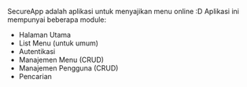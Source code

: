 SecureApp adalah aplikasi untuk menyajikan menu online :D
Aplikasi ini mempunyai beberapa module:
 - Halaman Utama
 - List Menu (untuk umum)
 - Autentikasi
 - Manajemen Menu (CRUD)
 - Manajemen Pengguna (CRUD)
 - Pencarian